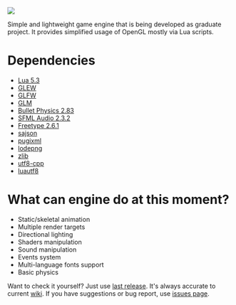 ![](http://i.imgur.com/x3GSfPD.png)

Simple and lightweight game engine that is being developed as graduate project. It provides simplified usage of OpenGL mostly via Lua scripts.

# Dependencies
* [Lua 5.3](http://www.lua.org/start.html)
* [GLEW](http://glew.sourceforge.net)
* [GLFW](http://www.glfw.org/docs/latest)
* [GLM](http://glm.g-truc.net/0.9.7/index.html)
* [Bullet Physics 2.83](http://bulletphysics.org/wordpress)
* [SFML Audio 2.3.2](http://www.sfml-dev.org)
* [Freetype 2.6.1](http://www.freetype.org)
* [sajson](https://github.com/chadaustin/sajson)
* [pugixml](https://github.com/zeux/pugixml)
* [lodepng](https://github.com/lvandeve/lodepng)
* [zlib](http://www.zlib.net)
* [utf8-cpp](http://utfcpp.sourceforge.net)
* [luautf8](https://github.com/starwing/luautf8)

# What can engine do at this moment?
* Static/skeletal animation
* Multiple render targets
* Directional lighting
* Shaders manipulation
* Sound manipulation
* Events system
* Multi-language fonts support
* Basic physics

Want to check it yourself? Just use [last release](https://github.com/SDraw/run-on-coal/releases). It's always accurate to current [wiki](https://github.com/SDraw/run-on-coal/wiki).
If you have suggestions or bug report, use [issues page](https://github.com/SDraw/run-on-coal/issues).